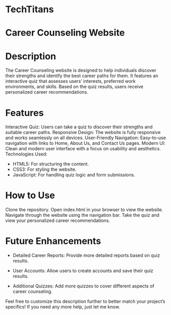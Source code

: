 # TechTitans

# Career Counseling Website

# Description
The Career Counseling website is designed to help individuals discover their strengths and identify the best career paths for them. It features an interactive quiz that assesses users’ interests, preferred work environments, and skills. Based on the quiz results, users receive personalized career recommendations.

# Features
Interactive Quiz: Users can take a quiz to discover their strengths and suitable career paths.
Responsive Design: The website is fully responsive and works seamlessly on all devices.
User-Friendly Navigation: Easy-to-use navigation with links to Home, About Us, and Contact Us pages.
Modern UI: Clean and modern user interface with a focus on usability and aesthetics.
Technologies Used:

* HTML5: For structuring the content.
* CSS3: For styling the website.
* JavaScript: For handling quiz logic and form submissions.

# How to Use
Clone the repository.
Open index.html in your browser to view the website.
Navigate through the website using the navigation bar.
Take the quiz and view your personalized career recommendations.

# Future Enhancements

* Detailed Career Reports: Provide more detailed reports based on quiz results.

* User Accounts: Allow users to create accounts and save their quiz results.

* Additional Quizzes: Add more quizzes to cover different aspects of career counseling.

Feel free to customize this description further to better match your project’s specifics! If you need any more help, just let me know.
